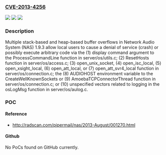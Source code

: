 ### [CVE-2013-4256](https://cve.mitre.org/cgi-bin/cvename.cgi?name=CVE-2013-4256)
![](https://img.shields.io/static/v1?label=Product&message=n%2Fa&color=blue)
![](https://img.shields.io/static/v1?label=Version&message=n%2Fa&color=blue)
![](https://img.shields.io/static/v1?label=Vulnerability&message=n%2Fa&color=brighgreen)

### Description

Multiple stack-based and heap-based buffer overflows in Network Audio System (NAS) 1.9.3 allow local users to cause a denial of service (crash) or possibly execute arbitrary code via the (1) display command argument to the ProcessCommandLine function in server/os/utils.c; (2) ResetHosts function in server/os/access.c; (3) open_unix_socket, (4) open_isc_local, (5) open_xsight_local, (6) open_att_local, or (7) open_att_svr4_local function in server/os/connection.c; the (8) AUDIOHOST environment variable to the CreateWellKnownSockets or (9) AmoebaTCPConnectorThread function in server/os/connection.c; or (10) unspecified vectors related to logging in the osLogMsg function in server/os/aulog.c.

### POC

#### Reference
- http://radscan.com/pipermail/nas/2013-August/001270.html

#### Github
No PoCs found on GitHub currently.

